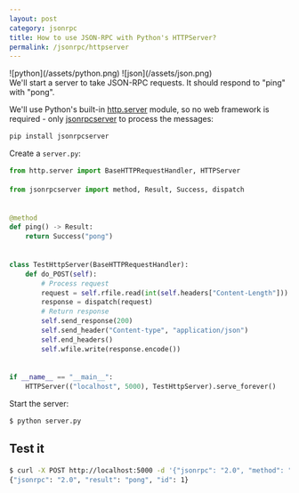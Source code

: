 ```yaml
---
layout: post
category: jsonrpc
title: How to use JSON-RPC with Python's HTTPServer?
permalink: /jsonrpc/httpserver
---
```

<div class="wide-logos" markdown="1">
![python](/assets/python.png)
![json](/assets/json.png)
</div>

<div id="intro" markdown="1">
We'll start a server to take JSON-RPC requests. It should respond to "ping"
with "pong".
</div>

We'll use Python's built-in
[http.server](https://docs.python.org/3/library/http.server.html) module, so no
web framework is required - only
[jsonrpcserver](https://www.jsonrpcserver.com/) to process the
messages:

```sh
pip install jsonrpcserver
```
Create a `server.py`:

```python
from http.server import BaseHTTPRequestHandler, HTTPServer

from jsonrpcserver import method, Result, Success, dispatch


@method
def ping() -> Result:
    return Success("pong")


class TestHttpServer(BaseHTTPRequestHandler):
    def do_POST(self):
        # Process request
        request = self.rfile.read(int(self.headers["Content-Length"])).decode()
        response = dispatch(request)
        # Return response
        self.send_response(200)
        self.send_header("Content-type", "application/json")
        self.end_headers()
        self.wfile.write(response.encode())


if __name__ == "__main__":
    HTTPServer(("localhost", 5000), TestHttpServer).serve_forever()
```

Start the server:

```sh
$ python server.py
```

## Test it

```sh
$ curl -X POST http://localhost:5000 -d '{"jsonrpc": "2.0", "method": "ping", "id": 1}'
{"jsonrpc": "2.0", "result": "pong", "id": 1}
```
